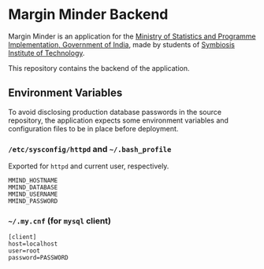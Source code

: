 # Margin Minder Backend
Margin Minder is an application for the [Ministry of Statistics and Programme
Implementation, Government of India](http://www.mospi.gov.in "MOSPI, GoI"),
made by students of [Symbiosis Institute of Technology](https://sitpune.edu.in
"SIT Pune").

This repository contains the backend of the application.

## Environment Variables
To avoid disclosing production database passwords in the source repository, the
application expects some environment variables and configuration files to be in
place before deployment.

### `/etc/sysconfig/httpd` and `~/.bash_profile`
Exported for `httpd` and current user, respectively.

```
MMIND_HOSTNAME
MMIND_DATABASE
MMIND_USERNAME
MMIND_PASSWORD
```

### `~/.my.cnf` (for `mysql` client)
```
[client]
host=localhost
user=root
password=PASSWORD
```
